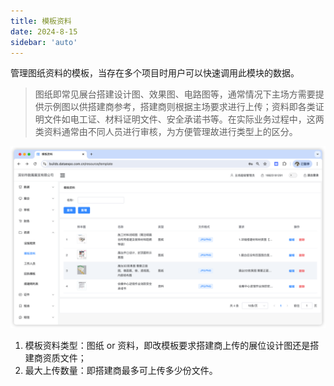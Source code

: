 ```yaml
---
title: 模板资料
date: 2024-8-15
sidebar: 'auto'
---
```


管理图纸资料的模板，当存在多个项目时用户可以快速调用此模块的数据。

> 图纸即常见展台搭建设计图、效果图、电路图等，通常情况下主场方需要提供示例图以供搭建商参考，搭建商则根据主场要求进行上传；资料即各类证明文件如电工证、材料证明文件、安全承诺书等。在实际业务过程中，这两类资料通常由不同人员进行审核，为方便管理故进行类型上的区分。

![image-20240815140613827](../../../assets/templates/image-20240815140613827.png)

1. 模板资料类型：图纸 or 资料，即改模板要求搭建商上传的展位设计图还是搭建商资质文件；
2. 最大上传数量：即搭建商最多可上传多少份文件。